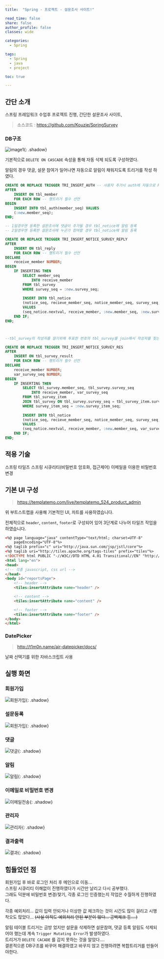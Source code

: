 ```yaml
---
title:  "Spring - 프로젝트 - 설문조사 사이트!"

read_time: false
share: false
author_profile: false
classes: wide

categories:
  - Spring

tags:
  - Spring
  - java
  - project

toc: true

---
```


## 간단 소개

스프링 프레임워크 수업후 프로젝트 진행, 간단한 설문조사 사이트,

> 소스코드 : https://github.com/Kouzie/SpringSurvey

### DB구조

![image1](/assets/project/survey/image1.png){: .shadow}  

기본적으로 `DELETE ON CASCADE` 속성을 통해 자동 삭제 되도록 구성하였다.  

알림의 경우 댓글, 설문 참여가 일어나면 자동으로 알림이 채워지도록 트리거를 작성 하였다.  

```sql
CREATE OR REPLACE TRIGGER TRI_INSERT_AUTH -- 사용자 추가시 auth에 자동으로 ROLE_USER로 추가되도록 설정
AFTER
    INSERT ON tbl_member
    FOR EACH ROW -- 행트리거 필수 선언
BEGIN
    INSERT INTO tbl_auth(member_seq) VALUES
    (:new.member_seq);
END;

-- 1일경우엔 등록한 설문조사에 댓글이 추가될 경우 tbl_notice에 알림 등록
-- 2일경우엔 등록한 설문조사에 누군가 참여할 경우 tbl_notice에 알림 등록

CREATE OR REPLACE TRIGGER TRI_INSERT_NOTICE_SURVEY_REPLY
AFTER
    INSERT ON tbl_reply
    FOR EACH ROW -- 행트리거 필수 선언
DECLARE    
    receive_member NUMBER;
BEGIN
    IF INSERTING THEN
        SELECT member_seq 
            INTO receive_member
        FROM tbl_survey 
        WHERE survey_seq = :new.survey_seq;
        
        INSERT INTO tbl_notice
        (notice_seq, recieve_member_seq, notice_member_seq, survey_seq, reply_seq, survey_result_seq, notice_message, notice_type, notice_regdate, notice_readdate)
        VALUES
        (seq_notice.nextval, receive_member, :new.member_seq, :new.survey_seq, :new.reply_seq, null, '%s'||'님이'|| '%s'||'설문에 댓글을 남기셨습니다.', 1, sysdate, null);
    END IF;
END;



--tbl_survey의 작성자를 알기위해 투표한 번호의 tbl_survey를 join해서 작성자를 찾는다. (res는 트리거 이름이 30글자 넘어가면 안되서 짜름)

CREATE OR REPLACE TRIGGER TRI_INSERT_NOTICE_SURVEY_RES
AFTER
    INSERT ON tbl_survey_result
    FOR EACH ROW -- 행트리거 필수 선언
DECLARE    
    receive_member NUMBER;
    var_survey_seq NUMBER;
BEGIN
    IF INSERTING THEN
        SELECT tbl_survey.member_seq, tbl_survey.survey_seq  
            INTO receive_member, var_survey_seq
        FROM tbl_survey_item
        JOIN tbl_survey ON tbl_survey.survey_seq = tbl_survey_item.survey_seq
        WHERE survey_item_seq = :new.survey_item_seq;
        
        INSERT INTO tbl_notice
        (notice_seq, recieve_member_seq, notice_member_seq, survey_seq, reply_seq, survey_result_seq, notice_message, notice_type, notice_regdate, notice_readdate)
        VALUES
        (seq_notice.nextval, receive_member, :new.member_seq, var_survey_seq, null, :new.survey_result_seq, '%s'||'님이 '||'%s'||'설문에 참여하였습니다.', 2, sysdate, null);
    END IF;
END;
```

## 적용 기술

스프링 타일즈
스프링 시큐리티(비밀번호 암호화, 접근제어)
이메일을 이용한 비밀번호 변경


## 기본 UI 구성

> https://templatemo.com/live/templatemo_524_product_admin

위 부트스트랩을 사용해 기본적인 UI, 차트를 사용하였습니다.

전체적으로 `header`, `content`, `footer`로 구성되어 있어 3단계로 나누어 타일즈 작업을 하였습니다.  

```html
<%@ page language="java" contentType="text/html; charset=UTF-8"
	pageEncoding="UTF-8"%>
<%@ taglib prefix="c" uri="http://java.sun.com/jsp/jstl/core"%>
<%@ taglib uri="http://tiles.apache.org/tags-tiles" prefix="tiles"%>
<!DOCTYPE html PUBLIC "-//W3C//DTD HTML 4.01 Transitional//EN" "http://www.w3.org/TR/html4/loose.dtd">
<html lang="en">
<head>
<!-- 각종 javascript, css url -->
</head>
<body id="reportsPage">
	<!-- header -->
	<tiles:insertAttribute name="header" />

	<!-- content -->
	<tiles:insertAttribute name="content" />

	<!-- footer -->
	<tiles:insertAttribute name="footer" />
</body>
</html>
```

### DatePicker

> http://t1m0n.name/air-datepicker/docs/

날짜 선택기를 위한 자바스크립트 사용

## 실행 화면

### 회원가입

![회원가입](/assets/project/survey/회원가입.gif){: .shadow} 

### 설문등록

![회원가입](/assets/project/survey/회원가입.gif){: .shadow} 

### 댓글

![댓글](/assets/project/survey/댓글.gif){: .shadow} 

### 알림

![알림](/assets/project/survey/알림.gif){: .shadow} 

### 이메일로 비밀번호 변경

![이메일전송](/assets/project/survey/이메일전송.gif){: .shadow} 

### 관리자

![관리자](/assets/project/survey/관리자2.gif){: .shadow} 

### 결과출력

![결과](/assets/project/survey/결과.gif){: .shadow} 



## 힘들었던 점

회원가입 후 바로 로그인 처리 후 메인으로 이동...  
스프링 시큐리티 이해없이 진행하였다가 시간만 날리고 다시 공부했다.     
그래도 덕분에 비밀번호 변경/찾기, 각종 로그인 인증했는지 작업은 수월하게 진행하였다.  

각종 예외처리... 값이 입력 안되거나 이상한 값 체크하는 것이 시간도 많이 걸리고 시행착오도 많았다...
~~(사실 아직도 예외처리 안된 부분이 많다... 공백체크 등....)~~

알림 테이블 트리거는 금방 었지만 설문을 삭제하면 설문참여, 댓글 등록 알림도 삭제되어야 했는데 계속 `Trigger Mutating Error`가 발생하였다.  
트리거가 `DELETE CACADE` 를 감지 못하는 것을 알았다....  
결론적으론 DB구조를 바꾸어 해결하였고 바꾸지 않고 진행하려면 복합트리거를 만들어야한다.   
 